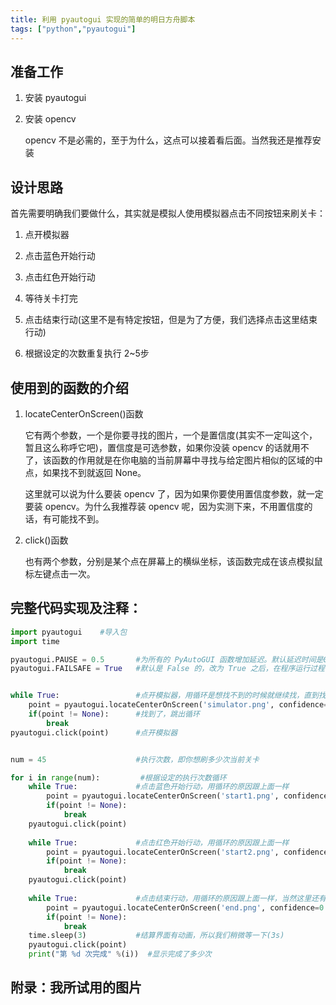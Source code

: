 ```yaml
---
title: 利用 pyautogui 实现的简单的明日方舟脚本
tags: ["python","pyautogui"]
---
```


## 准备工作

1. 安装 pyautogui

2. 安装 opencv

   opencv 不是必需的，至于为什么，这点可以接着看后面。当然我还是推荐安装

## 设计思路

首先需要明确我们要做什么，其实就是模拟人使用模拟器点击不同按钮来刷关卡：

1. 点开模拟器

   

2. 点击蓝色开始行动

   

3. 点击红色开始行动

   

4. 等待关卡打完

   

5. 点击结束行动(这里不是有特定按钮，但是为了方便，我们选择点击这里结束行动)

   

6. 根据设定的次数重复执行 2~5步

## 使用到的函数的介绍

1. locateCenterOnScreen()函数

   它有两个参数，一个是你要寻找的图片，一个是置信度(其实不一定叫这个，暂且这么称呼它吧)，置信度是可选参数，如果你没装 opencv 的话就用不了，该函数的作用就是在你电脑的当前屏幕中寻找与给定图片相似的区域的中点，如果找不到就返回 None。

   这里就可以说为什么要装 opencv 了，因为如果你要使用置信度参数，就一定要装 opencv。为什么我推荐装 opencv 呢，因为实测下来，不用置信度的话，有可能找不到。

2. click()函数

   也有两个参数，分别是某个点在屏幕上的横纵坐标，该函数完成在该点模拟鼠标左键点击一次。

## 完整代码实现及注释：

~~~python
import pyautogui	#导入包
import time

pyautogui.PAUSE = 0.5		#为所有的 PyAutoGUI 函数增加延迟。默认延迟时间是0.1秒。这里我不想要运行太快，所以改成0.5秒
pyautogui.FAILSAFE = True	#默认是 False 的，改为 True 之后，在程序运行过程中，只要你把鼠标移到屏幕左上角，就会终止程序(其实是产生中断，我直接投机取巧当终止了)


while True:					#点开模拟器，用循环是想找不到的时候就继续找，直到找到
    point = pyautogui.locateCenterOnScreen('simulator.png', confidence=0.9)
    if(point != None):		#找到了，跳出循环
        break
pyautogui.click(point)		#点开模拟器


num = 45					#执行次数，即你想刷多少次当前关卡

for i in range(num):		 #根据设定的执行次数循环
    while True:				#点击蓝色开始行动，用循环的原因跟上面一样
        point = pyautogui.locateCenterOnScreen('start1.png', confidence=0.9)
        if(point != None):
            break
    pyautogui.click(point)
    
    while True:				#点击红色开始行动，用循环的原因跟上面一样
        point = pyautogui.locateCenterOnScreen('start2.png', confidence=0.9)
        if(point != None):
            break
    pyautogui.click(point)
    
    while True:				#点击结束行动，用循环的原因跟上面一样，当然这里还有等待关卡打完的功能，因为一直在等嘛，直到出现结束行动
        point = pyautogui.locateCenterOnScreen('end.png', confidence=0.9)
        if(point != None):
            break
    time.sleep(3)   		#结算界面有动画，所以我们稍微等一下(3s)
    pyautogui.click(point)
    print("第 %d 次完成" %(i))	#显示完成了多少次
~~~

## 附录：我所试用的图片

